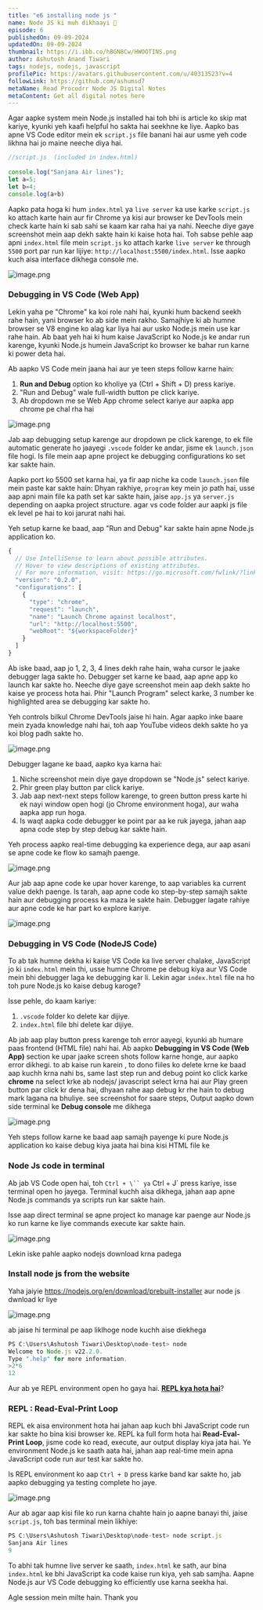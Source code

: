 ```yaml
---
title: "e6 installing node js "
name: Node JS ki muh dikhaayi 👰
episode: 6
publishedOn: 09-09-2024
updatedOn: 09-09-2024
thumbnail: https://i.ibb.co/hBGN8Cw/HWOOTINS.png
author: Ashutosh Anand Tiwari
tags: nodejs, nodejs, javascript
profilePic: https://avatars.githubusercontent.com/u/40313523?v=4
followLink: https://github.com/ashumsd7
metaName: Read Procodrr Node JS Digital Notes
metaContent: Get all digital notes here
---
```




Agar aapke system mein Node.js installed hai toh bhi is article ko skip mat kariye, kyunki yeh kaafi helpful ho sakta hai seekhne ke liye. Aapko bas apne VS Code editor mein ek `script.js` file banani hai aur usme yeh code likhna hai jo maine neeche diya hai.



```jsx
//script.js  (included in index.html) 
 
console.log("Sanjana Air lines");
let a=5;
let b=4;
console.log(a+b)
```


Aapko pata hoga ki hum `index.html` ya `live server` ka use karke `script.js` ko attach karte hain aur fir Chrome ya kisi aur browser ke DevTools mein check karte hain ki sab sahi se kaam kar raha hai ya nahi. Neeche diye gaye screenshot mein aap dekh sakte hain ki kaise hota hai. Toh sabse pehle aap apni `index.html` file mein `script.js` ko attach karke `live server` ke through `5500` port par run kar lijiye: `http://localhost:5500/index.html`. Isse aapko kuch aisa interface dikhega console me.


![image.png](https://i.ibb.co/Wxzs1nb/e7p2.png)


### Debugging in VS Code (Web App)


Lekin yaha pe "Chrome" ka koi role nahi hai, kyunki hum backend seekh rahe hain, yani browser ko ab side mein rakho. Samajhiye ki ab humne browser se V8 engine ko alag kar liya hai aur usko Node.js mein use kar rahe hain. Ab baat yeh hai ki hum kaise JavaScript ko Node.js ke andar run karenge, kyunki Node.js humein JavaScript ko browser ke bahar run karne ki power deta hai.


Ab aapko VS Code mein jaana hai aur ye teen steps follow karne hain:


1. **Run and Debug** option ko kholiye ya (Ctrl + Shift + D) press kariye.
2. "Run and Debug" wale full-width button pe click kariye.
3. Ab dropdown me se Web App chrome select kariye aur aapka app chrome pe chal rha hai


![image.png](https://i.ibb.co/JccYjLf/proe7e4.png)


Jab aap debugging setup karenge aur dropdown pe click karenge, to ek file automatic generate ho jaayegi `.vscode` folder ke andar, jisme ek `launch.json` file hogi. Is file mein aap apne project ke debugging configurations ko set kar sakte hain.


Aapko port ko 5500 set karna hai, ya fir aap niche ka code `launch.json` file mein paste kar sakte hain: Dhyan rakhiye, `program` key mein jo path hai, usse aap apni main file ka path set kar sakte hain, jaise `app.js` ya `server.js` depending on aapka project structure. agar vs code folder aur aapki js file ek level pe hai to koi jarurat nahi hai.


Yeh setup karne ke baad, aap "Run and Debug" kar sakte hain apne Node.js application ko.


```jsx
{
  // Use IntelliSense to learn about possible attributes.
  // Hover to view descriptions of existing attributes.
  // For more information, visit: https://go.microsoft.com/fwlink/?linkid=830387
  "version": "0.2.0",
  "configurations": [
    {
      "type": "chrome",
      "request": "launch",
      "name": "Launch Chrome against localhost",
      "url": "http://localhost:5500",
      "webRoot": "${workspaceFolder}"
    }
  ]
}
```


Ab iske baad, aap jo 1, 2, 3, 4 lines dekh rahe hain, waha cursor le jaake debugger laga sakte ho. Debugger set karne ke baad, aap apne app ko launch kar sakte ho. Neeche diye gaye screenshot mein aap dekh sakte ho kaise ye process hota hai. Phir "Launch Program" select karke, 3 number ke highlighted area se debugging kar sakte ho.


Yeh controls bilkul Chrome DevTools jaise hi hain. Agar aapko inke baare mein zyada knowledge nahi hai, toh aap YouTube videos dekh sakte ho ya koi blog padh sakte ho.


![image.png](https://i.ibb.co/MfQ2zPq/proe7p4.png)


Debugger lagane ke baad, aapko kya karna hai:


1. Niche screenshot mein diye gaye dropdown se "Node.js" select kariye.
2. Phir green play button par click kariye.
3. Jab aap next-next steps follow karenge, to green button press karte hi ek nayi window open hogi (jo Chrome environment hoga), aur waha aapka app run hoga.
4. Is waqt aapka code debugger ke point par aa ke ruk jayega, jahan aap apna code step by step debug kar sakte hain.


Yeh process aapko real-time debugging ka experience dega, aur aap asani se apne code ke flow ko samajh paenge.


![image.png](https://i.ibb.co/QJc7N5d/proe7p5.png)


Aur jab aap apne code ke upar hover karenge, to aap variables ka current value dekh paenge. Is tarah, aap apne code ko step-by-step samajh sakte hain aur debugging process ka maza le sakte hain. Debugger lagate rahiye aur apne code ke har part ko explore kariye.


![image.png](https://i.ibb.co/vzzGYdr/proe7p6.png)


### Debugging in VS Code (NodeJS Code)


To ab tak humne dekha ki kaise VS Code ka live server chalake, JavaScript jo ki `index.html` mein thi, usse humne Chrome pe debug kiya aur VS Code mein bhi debugger laga ke debugging kar li. Lekin agar `index.html` file na ho toh pure Node.js ko kaise debug karoge?


Isse pehle, do kaam kariye:


1. `.vscode` folder ko delete kar dijiye.
2. `index.html` file bhi delete kar dijiye.


Ab jab aap play button press karenge toh error aayegi, kyunki ab humare paas frontend (HTML file) nahi hai. Ab aapko **Debugging in VS Code (Web App)** section ke upar jaake screen shots follow karne honge, aur aapko error dikhegi. to ab kaise run karein , to dono fiiles ko delete krne ke baad aap kuchh krna nahi bs, same last step run and debug point ko click karke **chrome** na select krke ab nodejs/ javascript select krna hai aur Play green button par click kr dena hai, dhyaan rahe aap debug kr  rhe hain to debug mark lagana na bhuliye. see screenshot for saare steps, Output aapko down side terminal ke **Debug console** me dikhega

![image.png](https://i.ibb.co/999XTVt/eproe7last.png)


Yeh steps follow karne ke baad aap samajh payenge ki pure Node.js application ko kaise debug kiya jaata hai bina kisi HTML file ke


### Node Js code in terminal


Ab jab VS Code open hai, toh ```Ctrl + \`` ya``` Ctrl + J` press kariye, isse terminal open ho jayega. Terminal kuchh aisa dikhega, jahan aap apne Node.js commands ya scripts run kar sakte hain.


Isse aap direct terminal se apne project ko manage kar paenge aur Node.js ko run karne ke liye commands execute kar sakte hain.


![image.png](https://i.ibb.co/0FkT16k/proe7p8.png)


Lekin iske pahle aapko nodejs download krna padega


### Install node js from the website


Yaha jaiyie https://nodejs.org/en/download/prebuilt-installer aur node js dwnload kr liye 


![image.png](https://i.ibb.co/ZBx739c/proe7p9.png)


ab jaise hi terminal pe aap liklhoge node kuchh aise diekhega


```jsx
PS C:\Users\Ashutosh Tiwari\Desktop\node-test> node
Welcome to Node.js v22.2.0.       
Type ".help" for more information.
>2*6
12
```


Aur ab ye REPL environment open ho gaya hai. **[REPL kya hota hai](https://www.digitalocean.com/community/tutorials/what-is-repl)**?

### REPL : Read-Eval-Print Loop
REPL ek aisa environment hota hai jahan aap kuch bhi JavaScript code run kar sakte ho bina kisi browser ke. REPL ka full form hota hai **Read-Eval-Print Loop**, jisme code ko read, execute, aur output display kiya jata hai. Ye environment Node.js ke saath aata hai, jahan aap real-time mein apna JavaScript code run aur test kar sakte ho.


Is REPL environment ko aap `Ctrl + D` press karke band kar sakte ho, jab aapko debugging ya testing complete ho jaye.


![image.png](https://i.ibb.co/9pt1wGp/proe7p10.png)


Aur ab agar aap kisi file ko run karna chahte hain jo aapne banayi thi, jaise `script.js`, toh bas terminal mein likhiye:


```jsx
PS C:\Users\Ashutosh Tiwari\Desktop\node-test> node script.js
Sanjana Air lines
9
```


To abhi tak humne live server ke saath, `index.html` ke sath, aur bina `index.html` ke bhi JavaScript ka code kaise run kiya, yeh sab samjha. Aapne Node.js aur VS Code debugging ko efficiently use karna seekha hai.


Agle session mein milte hain. Thank you



